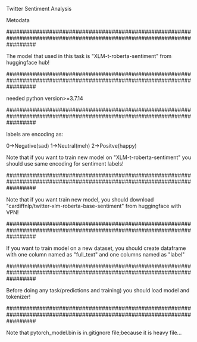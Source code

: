 Twitter Sentiment Analysis

Metodata

#########################################################################################################################

The model that used in this task is "XLM-t-roberta-sentiment" from huggingface hub!

#########################################################################################################################

needed python version>=3.7.14

#########################################################################################################################

labels are encoding as:

  0->Negative(sad)
  1->Neutral(meh)
  2->Positve(happy)

Note that if you want to train new model on "XLM-t-roberta-sentiment" you should use same encoding for sentiment labels!

#########################################################################################################################

Note that if you want train new model, you should download "cardiffnlp/twitter-xlm-roberta-base-sentiment" from huggingface with VPN!

#########################################################################################################################

If you want to train model on a new dataset, you should create dataframe with one column named as "full_text" and one columns named as "label"

#########################################################################################################################

Before doing any task(predictions and training) you should load model and tokenizer!

#########################################################################################################################

Note that pytorch_model.bin is in.gitignore file;because it is heavy file...
